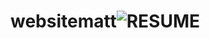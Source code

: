 # websitematt![RESUME](https://github.com/mathewpaul123/websitematt/assets/133194166/c5dc77f7-99f7-4fd8-a37f-c815ee5ca127)
